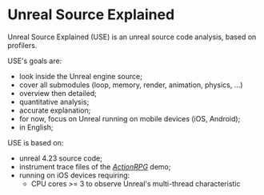 # Unreal Source Explained

Unreal Source Explained (USE) is an unreal source code analysis, based on profilers.

USE's goals are:
- look inside the Unreal engine source;
- cover all submodules (loop, memory, render, animation, physics, ...)
- overview then detailed;
- quantitative analysis;
- accurate explanation;
- for now, focus on Unreal running on mobile devices (iOS, Android);
- in English;

USE is based on:
- unreal 4.23 source code;
- instrument trace files of the [*ActionRPG*](https://www.unrealengine.com/marketplace/en-US/slug/action-rpg) demo;
- running on iOS devices requiring:
    - CPU cores >= 3 to observe Unreal's multi-thread characteristic
